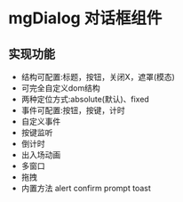 # mgDialog 对话框组件

## 实现功能
* 结构可配置:标题，按钮，关闭X，遮罩(模态)
* 可完全自定义dom结构
* 两种定位方式:absolute(默认)、fixed
* 事件可配置:按钮，按键，计时
* 自定义事件
* 按键监听
* 倒计时
* 出入场动画
* 多窗口
* 拖拽
* 内置方法 alert confirm prompt toast
